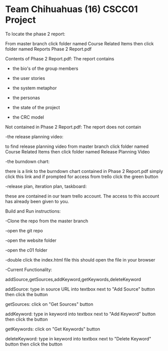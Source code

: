 Team Chihuahuas (16) CSCC01 Project
===================================

To locate the phase 2 report:

From master branch click folder named Course Related Items then click folder named Reports
Phase 2 Report.pdf

Contents of Phase 2 Report.pdf: The report contains 

- the bio's of the group members

- the user stories
 
- the system metaphor

- the personas

- the state of the project

- the CRC model

Not contained in Phase 2 Report.pdf: The report does not contain

-the release planning video:

  to find release planning video from master branch click folder named Course Related Items then 
  click folder named Release Planning Video

-the burndown chart:
  
  there is a link to the burndown chart contained in Phase 2 Report.pdf simply click this link and if prompted for access from
  trello click the green button

-release plan, iteration plan, taskboard:
  
  these are contained in our team trello account. The access to this account has already been given to you.

Build and Run instructions:

-Clone the repo from the master branch

-open the git repo

-open the website folder

-open the c01 folder

-double click the index.html file this should open the file in your browser

-Current Functionality:

  addSource,getSources,addKeyword,getKeywords,deleteKeyword
  

  addSource: type in source URL into textbox next to "Add Source" button then click the button

  getSources: click on "Get Sources" button

  addKeyword: type in keyword into textbox next to "Add Keyword" button then click the button

  getKeywords: click on "Get Keywords" button

  deleteKeyword: type in keyword into textbox next to "Delete Keyword" button then click the button
